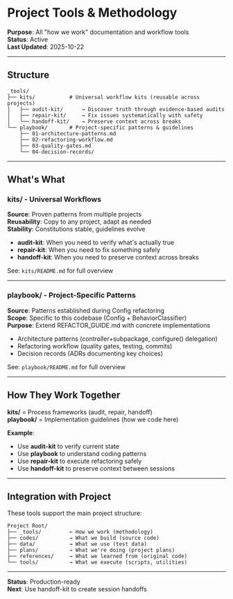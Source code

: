 # Project Tools & Methodology

**Purpose**: All "how we work" documentation and workflow tools  
**Status**: Active  
**Last Updated**: 2025-10-22

---

## Structure

```
_tools/
├── kits/           # Universal workflow kits (reusable across projects)
│   ├── audit-kit/      → Discover truth through evidence-based audits
│   ├── repair-kit/     → Fix issues systematically with safety
│   └── handoff-kit/    → Preserve context across breaks
└── playbook/       # Project-specific patterns & guidelines
    ├── 01-architecture-patterns.md
    ├── 02-refactoring-workflow.md
    ├── 03-quality-gates.md
    └── 04-decision-records/
```

---

## What's What

### kits/ - Universal Workflows

**Source**: Proven patterns from multiple projects  
**Reusability**: Copy to any project, adapt as needed  
**Stability**: Constitutions stable, guidelines evolve

- **audit-kit**: When you need to verify what's actually true
- **repair-kit**: When you need to fix something safely
- **handoff-kit**: When you need to preserve context across breaks

See: `kits/README.md` for full overview

---

### playbook/ - Project-Specific Patterns

**Source**: Patterns established during Config refactoring  
**Scope**: Specific to this codebase (Config + BehaviorClassifier)  
**Purpose**: Extend REFACTOR_GUIDE.md with concrete implementations

- Architecture patterns (controller+subpackage, configure() delegation)
- Refactoring workflow (quality gates, testing, commits)
- Decision records (ADRs documenting key choices)

See: `playbook/README.md` for full overview

---

## How They Work Together

**kits/** = Process frameworks (audit, repair, handoff)  
**playbook/** = Implementation guidelines (how we code here)

**Example**:
- Use **audit-kit** to verify current state
- Use **playbook** to understand coding patterns
- Use **repair-kit** to execute refactoring safely
- Use **handoff-kit** to preserve context between sessions

---

## Integration with Project

These tools support the main project structure:

```
Project Root/
├── _tools/         ← How we work (methodology)
├── codes/          → What we build (source code)
├── data/           → What we use (test data)
├── plans/          → What we're doing (project plans)
├── references/     → What we learned from (original code)
└── tools/          → What we execute (scripts, utilities)
```

---

**Status**: Production-ready  
**Next**: Use handoff-kit to create session handoffs


